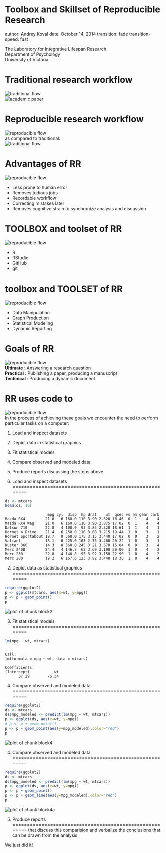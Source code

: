 <style type="text/css">
.small-code pre code {
   font-size: 1.1em;
}
</style>


Toolbox and Skillset of Reproducible Research
========================================================
author: Andrey Koval
date: October 14, 2014
transition: fade
transition-speed: fast


The Laboratory for Integrative Lifespan Research   
Department of Psychology  
University of Victoria  


Traditional research workflow
========================================================
![traditional flow](images/2014-10-10/traditional-flow.png)  
![academic paper](images/2014-10-10/academic-paper.png)  


Reproducible research workflow
========================================================
![reproducible flow](images/2014-10-10/reproducible-flow.png)    
as compared to traditional:  
![traditional flow](images/2014-10-10/traditional-flow.png)  


Advantages of RR
========================================================
![reproducible flow](images/2014-10-10/reproducible-flow.png)    

- Less prone to human error  
- Removes tedious jobs  
- Recordable workflow  
- Correcting mistakes later  
- Removes cognitive strain to synchronize analysis and discussion  

TOOLBOX and toolset of RR
========================================================
![reproducible flow](images/2014-10-10/reproducible-flow.png)  
 - R
 - RStudio
 - GitHub
 - git
 
 toolbox and TOOLSET of RR
========================================================
![reproducible flow](images/2014-10-10/reproducible-flow.png)  
 - Data Manipulation  
 - Graph Production  
 - Statistical Modeling  
 - Dynamic Reporting  


Goals of RR
========================================================
![reproducible flow](images/2014-10-10/reproducible-flow.png)    
**Ultimate** : Answering a research question  
**Practical** : Publishing a paper, producing a manuscript  
**Technical** : Producing a dynamic document   


RR uses code to
========================================================
![reproducible flow](images/2014-10-10/reproducible-flow.png)  
In the process of achieving these goals we encounter the need to perform particular tasks on a computer:

1. Load and inspect datasets  
2. Depict data in statistical graphics  
3. Fit statistical models  
4. Compare observed and modeled data  
5. Produce reports discussing the steps above  

1. Load and inspect datasets
========================================================

```r
ds <- mtcars
head(ds, 10)
```

```
                   mpg cyl  disp  hp drat    wt  qsec vs am gear carb
Mazda RX4         21.0   6 160.0 110 3.90 2.620 16.46  0  1    4    4
Mazda RX4 Wag     21.0   6 160.0 110 3.90 2.875 17.02  0  1    4    4
Datsun 710        22.8   4 108.0  93 3.85 2.320 18.61  1  1    4    1
Hornet 4 Drive    21.4   6 258.0 110 3.08 3.215 19.44  1  0    3    1
Hornet Sportabout 18.7   8 360.0 175 3.15 3.440 17.02  0  0    3    2
Valiant           18.1   6 225.0 105 2.76 3.460 20.22  1  0    3    1
Duster 360        14.3   8 360.0 245 3.21 3.570 15.84  0  0    3    4
Merc 240D         24.4   4 146.7  62 3.69 3.190 20.00  1  0    4    2
Merc 230          22.8   4 140.8  95 3.92 3.150 22.90  1  0    4    2
Merc 280          19.2   6 167.6 123 3.92 3.440 18.30  1  0    4    4
```

2) Depict data as statistical graphics
========================================================

```r
require(ggplot2)
p <- ggplot(mtcars, aes(x=wt, y=mpg)) 
p <- p + geom_point()
p
```

![plot of chunk block2](2014-10-10-Intro-to-RR-Demo-figure/block2.png) 

3) Fit statistical models
========================================================

```r
lm(mpg ~ wt, mtcars)
```

```

Call:
lm(formula = mpg ~ wt, data = mtcars)

Coefficients:
(Intercept)           wt  
      37.29        -5.34  
```

4) Compare observed and modeled data
========================================================

```r
require(ggplot2)
ds <- mtcars
ds$mpg_modeled <- predict(lm(mpg ~ wt, mtcars))
p <- ggplot(ds, aes(x=wt, y=mpg)) 
# p <- p + geom_point() 
p <- p + geom_point(aes(y=mpg_modeled),color="red")
p
```

![plot of chunk block4](2014-10-10-Intro-to-RR-Demo-figure/block4.png) 

4) Compare observed and modeled data
========================================================

```r
require(ggplot2)
ds <- mtcars
ds$mpg_modeled <- predict(lm(mpg ~ wt, mtcars))
p <- ggplot(ds, aes(x=wt, y=mpg)) 
p <- p + geom_point() 
p <- p + geom_line(aes(y=mpg_modeled),color="red")
p
```

![plot of chunk block4a](2014-10-10-Intro-to-RR-Demo-figure/block4a.png) 



5) Produce reports 
========================================================
that discuss this comparision and verbalize the conclusions that can be drawn from the analysis

We just did it!
 

